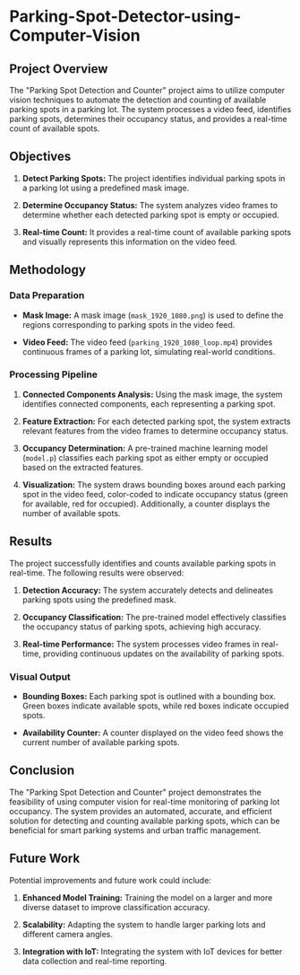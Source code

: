 # Parking-Spot-Detector-using-Computer-Vision

## Project Overview

The "Parking Spot Detection and Counter" project aims to utilize computer vision techniques to automate the detection and counting of available parking spots in a parking lot. The system processes a video feed, identifies parking spots, determines their occupancy status, and provides a real-time count of available spots.

## Objectives

1. **Detect Parking Spots:**
   The project identifies individual parking spots in a parking lot using a predefined mask image.

2. **Determine Occupancy Status:**
   The system analyzes video frames to determine whether each detected parking spot is empty or occupied.

3. **Real-time Count:**
   It provides a real-time count of available parking spots and visually represents this information on the video feed.

## Methodology

### Data Preparation

- **Mask Image:**
  A mask image (`mask_1920_1080.png`) is used to define the regions corresponding to parking spots in the video feed.

- **Video Feed:**
  The video feed (`parking_1920_1080_loop.mp4`) provides continuous frames of a parking lot, simulating real-world conditions.

### Processing Pipeline

1. **Connected Components Analysis:**
   Using the mask image, the system identifies connected components, each representing a parking spot.

2. **Feature Extraction:**
   For each detected parking spot, the system extracts relevant features from the video frames to determine occupancy status.

3. **Occupancy Determination:**
   A pre-trained machine learning model (`model.p`) classifies each parking spot as either empty or occupied based on the extracted features.

4. **Visualization:**
   The system draws bounding boxes around each parking spot in the video feed, color-coded to indicate occupancy status (green for available, red for occupied). Additionally, a counter displays the number of available spots.

## Results

The project successfully identifies and counts available parking spots in real-time. The following results were observed:

1. **Detection Accuracy:**
   The system accurately detects and delineates parking spots using the predefined mask.

2. **Occupancy Classification:**
   The pre-trained model effectively classifies the occupancy status of parking spots, achieving high accuracy.

3. **Real-time Performance:**
   The system processes video frames in real-time, providing continuous updates on the availability of parking spots.

### Visual Output

- **Bounding Boxes:**
  Each parking spot is outlined with a bounding box. Green boxes indicate available spots, while red boxes indicate occupied spots.

- **Availability Counter:**
  A counter displayed on the video feed shows the current number of available parking spots.

## Conclusion

The "Parking Spot Detection and Counter" project demonstrates the feasibility of using computer vision for real-time monitoring of parking lot occupancy. The system provides an automated, accurate, and efficient solution for detecting and counting available parking spots, which can be beneficial for smart parking systems and urban traffic management.

## Future Work

Potential improvements and future work could include:

1. **Enhanced Model Training:**
   Training the model on a larger and more diverse dataset to improve classification accuracy.

2. **Scalability:**
   Adapting the system to handle larger parking lots and different camera angles.

3. **Integration with IoT:**
   Integrating the system with IoT devices for better data collection and real-time reporting.
